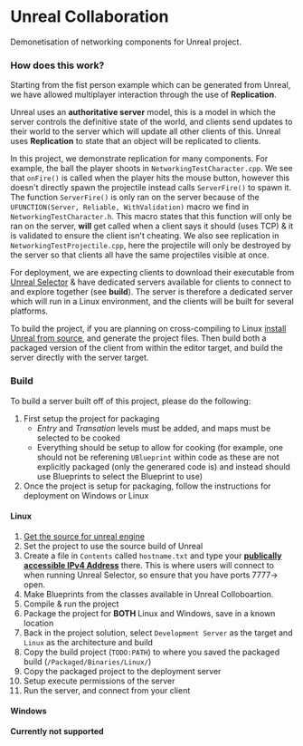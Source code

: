 # Unreal Collaboration
Demonetisation of networking components for Unreal project.

### How does this work?
Starting from the fist person example which can be generated from Unreal, we have allowed multiplayer interaction through the use of **Replication**. 

Unreal uses an **authoritative server** model, this is a model in which the server controls the definitive state of the world, and clients send updates to their world to the server which will update all other clients of this. Unreal uses **Replication** to state that an object will be replicated to clients.

In this project, we demonstrate replication for many components. For example, the ball the player shoots in `NetworkingTestCharacter.cpp`. We see that `onFire()` is called when the player hits the mouse button, however this doesn't directly spawn the projectile instead calls `ServerFire()` to spawn it. The function `ServerFire()` is only ran on the server because of the `UFUNCTION(Server, Reliable, WithValidation)` macro we find in `NetworkingTestCharacter.h`. This macro states that this function will only be ran on the server, **will** get called when a client says it should (uses TCP) & it is validated to ensure the client isn't cheating. We also see replication in `NetworkingTestProjectile.cpp`, here the projectile will only be destroyed by the server so that clients all have the same projectiles visible at once.

For deployment, we are expecting clients to download their executable from [Unreal Selector](https://gitlab.donald108.com/university/unreal-selector) & have dedicated servers available for clients to connect to and explore together (see **build**).
The server is therefore a dedicated server which will run in a Linux environment, and the clients will be built for several platforms. 

To build the project, if you are planning on cross-compiling to Linux [install Unreal from source](https://docs.unrealengine.com/en-US/GettingStarted/DownloadingUnrealEngine/index.html), and generate the project files. Then build both a packaged version of the client from within the editor target, and build the server directly with the server target.

### Build
To build a server built off of this project, please do the following:
1. First setup the project for packaging
    * *Entry* and *Transation* levels must be added, and maps must be selected to be cooked
    * Everything should be setup to allow for cooking (for example, one should not be referening `UBlueprint` within code as these are not explicitly packaged (only the generared code is) and instead should use Blueprints to select the Blueprint to use)
2. Once the project is setup for packaging, follow the instructions for deployment on Windows or Linux

#### Linux
1. [Get the source for unreal engine](https://www.unrealengine.com/en-US/ue4-on-github)
2. Set the project to use the source build of Unreal
3. Create a file in `Contents` called `hostname.txt` and type your [**publically accessible IPv4 Address**](https://whatismyipaddress.com/) there. This is where users will connect to when running Unreal Selector, so ensure that you have ports 7777-> open.
4. Make Blueprints from the classes available in Unreal Colloboartion.
5. Compile & run the project
6. Package the project for **BOTH** Linux and Windows, save in a known location
7. Back in the project solution, select `Development Server` as the target and `Linux` as the architecture and build
8. Copy the build project (`TODO:PATH`) to where you saved the packaged build (`/Packaged/Binaries/Linux/`)
9. Copy the packaged project to the deployment server
10. Setup execute permissions of the server
11. Run the server, and connect from your client

#### Windows
**Currently not supported**